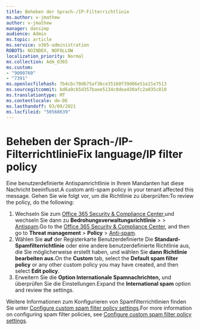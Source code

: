 ```yaml
---
title: Beheben der Sprach-/IP-Filterrichtlinie
ms.author: v-jmathew
author: v-jmathew
manager: dansimp
audience: Admin
ms.topic: article
ms.service: o365-administration
ROBOTS: NOINDEX, NOFOLLOW
localization_priority: Normal
ms.collection: Adm_O365
ms.custom:
- "9000760"
- "7391"
ms.openlocfilehash: 7b4cbc70db75af36ce35160f39d06e51e21e7513
ms.sourcegitcommit: bd6a9cb5d357baee5134c0dea430afc2a035c810
ms.translationtype: MT
ms.contentlocale: de-DE
ms.lasthandoff: 03/09/2021
ms.locfileid: "50568639"
---
```

# <a name="fix-languageip-filter-policy"></a><span data-ttu-id="6beb5-102">Beheben der Sprach-/IP-Filterrichtlinie</span><span class="sxs-lookup"><span data-stu-id="6beb5-102">Fix language/IP filter policy</span></span>

<span data-ttu-id="6beb5-103">Eine benutzerdefinierte Antispamrichtlinie in Ihrem Mandanten hat diese Nachricht beeinflusst.</span><span class="sxs-lookup"><span data-stu-id="6beb5-103">A custom anti-spam policy in your tenant affected this message.</span></span> <span data-ttu-id="6beb5-104">Gehen Sie wie folgt vor, um die Richtlinie zu überprüfen:</span><span class="sxs-lookup"><span data-stu-id="6beb5-104">To review the policy, do the following:</span></span>

1. <span data-ttu-id="6beb5-105">Wechseln Sie zum [Office 365 Security & Compliance Center,](https://go.microsoft.com/fwlink/p/?linkid=2077143)und wechseln Sie dann zu **Bedrohungsverwaltungsrichtlinie**  >    >  [Antispam](https://go.microsoft.com/fwlink/?linkid=2101518).</span><span class="sxs-lookup"><span data-stu-id="6beb5-105">Go to the [Office 365 Security & Compliance Center](https://go.microsoft.com/fwlink/p/?linkid=2077143), and then go to **Threat management** > **Policy** > [Anti-spam](https://go.microsoft.com/fwlink/?linkid=2101518).</span></span>
2. <span data-ttu-id="6beb5-106">Wählen Sie **auf** der Registerkarte Benutzerdefinierte Die **Standard-Spamfilterrichtlinie** oder eine andere benutzerdefinierte Richtlinie aus, die Sie möglicherweise erstellt haben, und wählen Sie **dann Richtlinie bearbeiten aus.**</span><span class="sxs-lookup"><span data-stu-id="6beb5-106">On the **Custom** tab, select the **Default spam filter policy** or any other custom policy you may have created, and then select **Edit policy**.</span></span>
3. <span data-ttu-id="6beb5-107">Erweitern Sie die **Option Internationale Spamnachrichten,** und überprüfen Sie die Einstellungen.</span><span class="sxs-lookup"><span data-stu-id="6beb5-107">Expand the **International spam** option and review the settings.</span></span>

<span data-ttu-id="6beb5-108">Weitere Informationen zum Konfigurieren von Spamfilterrichtlinien finden Sie unter [Configure custom spam filter policy settings](https://go.microsoft.com/fwlink/?linkid=2101054).</span><span class="sxs-lookup"><span data-stu-id="6beb5-108">For more information on configuring spam filter policies, see [Configure custom spam filter policy settings](https://go.microsoft.com/fwlink/?linkid=2101054).</span></span>
